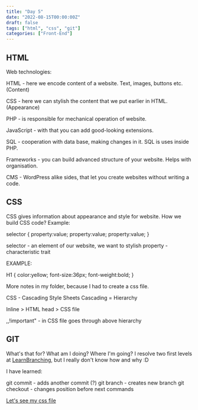 ```yaml
---
title: "Day 5"
date: "2022-08-15T00:00:00Z"
draft: false
tags: ["html", "css", "git"]
categories: ["Front-End"]
---
```


## HTML

Web technologies:

HTML - here we encode content of a website. Text, images, buttons etc. (Content)

CSS - here we can stylish the content that we put earlier in HTML. (Appearance)

PHP - is responsible for mechanical operation of website.

JavaScript - with that you can add good-looking extensions.

SQL - cooperation with data base, making changes in it. SQL is uses inside PHP.

Frameworks - you can build advanced structure of your website. Helps with organisation.

CMS - WordPress alike sides, that let you create websites without writing a code.

## CSS

CSS gives information about appearance and style for website.
How we build CSS code? Example:

selector
{
    property:value;
    property:value;
    property:value;
}

selector - an element of our website, we want to stylish
property - characteristic trait

EXAMPLE:

H1
{
    color:yellow;
    font-size:36px;
    font-weight:bold;
}

More notes in my folder, because I had to create a css file.

CSS - Cascading Style Sheets
Cascading = Hierarchy

Inline > HTML head > CSS file

,,!important" - in CSS file goes through above hierarchy

## GIT

What's that for? What am I doing? Where I'm going?
I resolve two first levels at [LearnBranching](https://learngitbranching.js.org/?locale=pl "LearnBranching"), but I really don't know how and why :D

I have learned:

git commit - adds another commit (?)
git branch - creates new branch
git checkout - changes position before next commands

[Let's see my css file](https://github.com/Szymonbaczek/quickstart/blob/main/content/study%20files/005css.css "css for today")